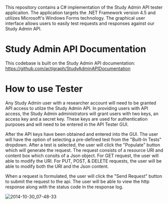 This repository contains a C# implementation of the Study Admin API tester applicaiton. The application targets the .NET
Framework version 4.5 and utilizes Microsoft's Windows Forms technology. The graphical user interface allows users to easily
test requests and responses against our Study Admin API. 

Study Admin API Documentation
==========================
This codebase is built on the Study Admin API documentation: https://github.com/actigraph/StudyAdminAPIDocumentation


How to use Tester
==========================
Any Study Admin user with a researcher account will need to be granted API access to utilze the Study Admin API. In providing users with API
access, the Study Admin administrators will grant users with two keys, an access key and a secret key. These keys are used for authentication 
purposes and will need to be entered in the API Tester GUI.

After the API keys have been obtained and entered into the GUI. The user will have the option of selecting a pre-defined test from 
the "Built-In Tests" dropdown. After a test is selected, the user will click the "Populate" button which will generate the request.
The request consists of a resource URI and content box which consits of a Json object. For GET request, the user will able to modify
the URI. For PUT, POST, & DELETE requests, the user will be able to modify both the URI and the Json content. 

When a request is formulated, the user will click the "Send Request" button to submit the request to the api. The user
will be able to view the http response along with the status code in the response log.

![2014-10-30_07-48-33](https://www.dropbox.com/s/if6anyiluqcikwo/studyAdminAPITesterSceenShot.png)





